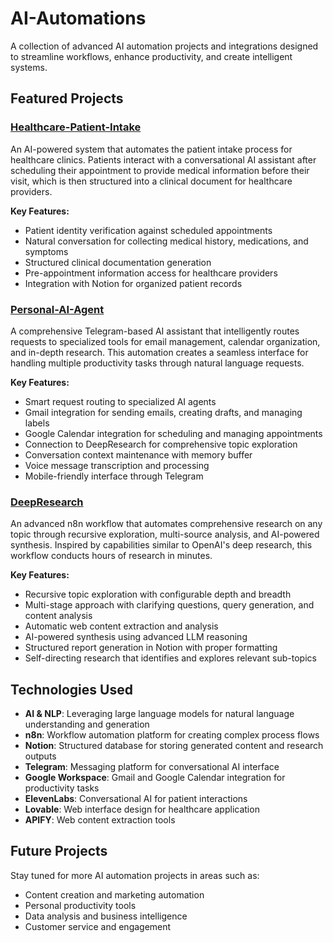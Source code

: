 # AI-Automations

A collection of advanced AI automation projects and integrations designed to streamline workflows, enhance productivity, and create intelligent systems.

## Featured Projects

### [Healthcare-Patient-Intake](./Healthcare-Patient-Intake)

An AI-powered system that automates the patient intake process for healthcare clinics. Patients interact with a conversational AI assistant after scheduling their appointment to provide medical information before their visit, which is then structured into a clinical document for healthcare providers.

**Key Features:**
- Patient identity verification against scheduled appointments
- Natural conversation for collecting medical history, medications, and symptoms
- Structured clinical documentation generation
- Pre-appointment information access for healthcare providers
- Integration with Notion for organized patient records

### [Personal-AI-Agent](./Personal-AI-Agent)

A comprehensive Telegram-based AI assistant that intelligently routes requests to specialized tools for email management, calendar organization, and in-depth research. This automation creates a seamless interface for handling multiple productivity tasks through natural language requests.

**Key Features:**
- Smart request routing to specialized AI agents
- Gmail integration for sending emails, creating drafts, and managing labels
- Google Calendar integration for scheduling and managing appointments
- Connection to DeepResearch for comprehensive topic exploration
- Conversation context maintenance with memory buffer
- Voice message transcription and processing
- Mobile-friendly interface through Telegram

### [DeepResearch](./DeepResearch)

An advanced n8n workflow that automates comprehensive research on any topic through recursive exploration, multi-source analysis, and AI-powered synthesis. Inspired by capabilities similar to OpenAI's deep research, this workflow conducts hours of research in minutes.

**Key Features:**
- Recursive topic exploration with configurable depth and breadth
- Multi-stage approach with clarifying questions, query generation, and content analysis
- Automatic web content extraction and analysis
- AI-powered synthesis using advanced LLM reasoning
- Structured report generation in Notion with proper formatting
- Self-directing research that identifies and explores relevant sub-topics

## Technologies Used

- **AI & NLP**: Leveraging large language models for natural language understanding and generation
- **n8n**: Workflow automation platform for creating complex process flows
- **Notion**: Structured database for storing generated content and research outputs
- **Telegram**: Messaging platform for conversational AI interface
- **Google Workspace**: Gmail and Google Calendar integration for productivity tasks
- **ElevenLabs**: Conversational AI for patient interactions
- **Lovable**: Web interface design for healthcare application
- **APIFY**: Web content extraction tools

## Future Projects

Stay tuned for more AI automation projects in areas such as:
- Content creation and marketing automation
- Personal productivity tools
- Data analysis and business intelligence
- Customer service and engagement
